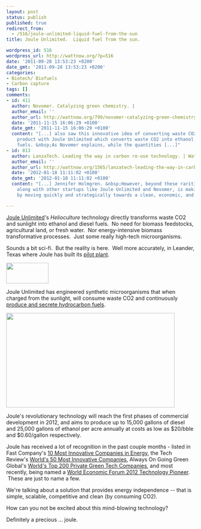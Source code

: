 ```yaml
---
layout: post
status: publish
published: true
redirect_from:
  - /516/joule-unlimited-liquid-fuel-from-the-sun
title: Joule Unlimited.  Liquid fuel from the sun.

wordpress_id: 516
wordpress_url: http://wattnow.org/?p=516
date: '2011-09-28 13:53:23 +0200'
date_gmt: '2011-09-28 13:53:23 +0200'
categories:
- Biotech/ Biofuels
- Carbon capture
tags: []
comments:
- id: 411
  author: Novomer. Catalyzing green chemistry. |
  author_email: ''
  author_url: http://wattnow.org/799/novomer-catalyzing-green-chemistry
  date: '2011-11-15 16:06:29 +0100'
  date_gmt: '2011-11-15 16:06:29 +0100'
  content: "[...] also saw this innovative idea of converting waste CO2 into a valuable
    product with Joule Unlimited which converts waste CO2 into ethanol and diesel
    fuels. &nbsp;As Novomer explains, while the quantities [...]"
- id: 813
  author: LanzaTech. Leading the way in carbon re-use technology. | Watt Now
  author_email: ''
  author_url: http://wattnow.org/1565/lanzatech-leading-the-way-in-carbon-re-use-technology
  date: '2012-01-18 11:11:02 +0100'
  date_gmt: '2012-01-18 11:11:02 +0100'
  content: "[...] Jennifer Holmgren. &nbsp;However, beyond these rarities, LanzaTech,
    along with other startups like Joule Unlimited and Novomer, is making headlines
    by moving quickly and strategically towards a clean, economic, and [...]"

---
```

<p><a href="http://www.jouleunlimited.com/">Joule Unlimited</a>'s&nbsp;<em>Helioculture</em> technology directly transforms waste CO2 and sunlight into ethanol and diesel fuels. &nbsp;No need for biomass feedstocks, agricultural land, or fresh water. &nbsp;Nor energy-intensive biomass transformative processes. &nbsp;Just some really high-tech microorganisms.</p>
<p>Sounds a bit sci-fi. &nbsp;But the reality is here. &nbsp;Well more accurately, in Leander, Texas where Joule has built its&nbsp;<a href="http://www.jouleunlimited.com/about/joule-sites">pilot plant</a>.</p>
<p><a href="{{ 'assets/from-wordpress/uploads/2011/09/JOULE_logo.png' | relative_url }}"><img class="alignleft size-full wp-image-517" title="JOULE_logo" src="{{ 'assets/from-wordpress/uploads/2011/09/JOULE_logo.png' | relative_url }}" alt="" width="113" height="55" /></a></p>

<p>Joule Unlimited has engineered synthetic microorganisms that when charged from the sunlight, will consume waste CO2 and continuously <a href="http://www.jouleunlimited.com/why-solar-fuel/how-it-works">produce and secrete hydrocarbon fuels</a>.</p>
<p><a href="http://www.jouleunlimited.com/why-solar-fuel/how-it-works"><img class="size-full wp-image-518" title="helioculture-process-step05-resized" src="{{ 'assets/from-wordpress/uploads/2011/09/helioculture-process-step05-resized.jpg' | relative_url }}" alt="" width="450" height="253" /></a></p>


<p>Joule's revolutionary technology will reach the first phases of commercial development in 2012, and aims to produce up to 15,000 gallons of diesel and 25,000 gallons of ethanol per acre annually at costs as low as $20/bble and $0.60/gallon respectively.</p>
<p>Joule has received a lot of recognition in the past couple months - listed in Fast Company's&nbsp;<a href="http://www.fastcompany.com/1738937/the-10-most-innovative-companies-in-energy">10 Most Innovative Companies in Energy</a>, the Tech Review's <a href="http://www.technologyreview.com/tr50/">World's 50 Most Innovative Companies</a>,&nbsp;Always On Going Green Global's <a href="http://www.aonetwork.com/AOStory/Announcing-2011-GoingGreen-Global-200-Top-Private-Companies">World's Top 200 Private Green Tech Companies</a>, and most recently, being named a <a href="http://www.jouleunlimited.com/news/2011/joule-named-2012-technology-pioneer-world-economic-forum">World Economic Forum 2012 Technology Pioneer</a>. &nbsp;These are just to name a few.</p>
<p>We're talking about a solution that provides energy independence -- that is simple, scalable, competitive and clean (by consuming CO2).</p>
<p>How can you not be excited about this mind-blowing technology?</p>
<p>Definitely a precious ... joule.</p>
